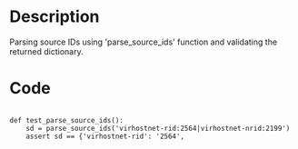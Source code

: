 # Description
Parsing source IDs using 'parse_source_ids' function and validating the returned dictionary.

# Code
```

def test_parse_source_ids():
    sd = parse_source_ids('virhostnet-rid:2564|virhostnet-nrid:2199')
    assert sd == {'virhostnet-rid': '2564',

```
